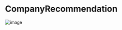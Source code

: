 # CompanyRecommendation
![image](https://github.com/ButBueatiful/dotvim/raw/master/screenshots/vim-screenshot.jpg)
